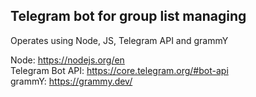 ## Telegram bot for group list managing

Operates using Node, JS, Telegram API and grammY

Node: https://nodejs.org/en<br>
Telegram Bot API: https://core.telegram.org/#bot-api<br>
grammY: https://grammy.dev/<br>
